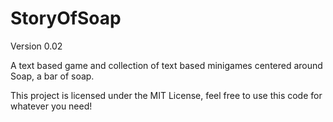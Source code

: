 # StoryOfSoap

Version 0.02

A text based game and collection of text based minigames centered around Soap, a bar of soap. 

This project is licensed under the MIT License, feel free to use this code for whatever you need!